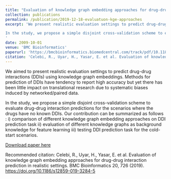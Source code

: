 ```yaml
---
title: "Evaluation of knowledge graph embedding approaches for drug-drug interaction prediction in realistic settings"
collection: publications
permalink: /publication/2019-12-18-evaluatuon-kge-approaches
excerpt: 'We present realistic evaluation settings to predict drug-drug interactions (DDIs) using knowledge graph embeddings. Methods for prediction of DDIs have tendency to report high accuracy but yet there has been little impact on translational research due to systematic biases induced by networked/paired data.

In the study, we propose a simple disjoint cross-validation scheme to evaluate drug-drug interaction predictions for the scenarios where the drugs have no known DDIs. Our contribution can be summarized as follows : i) comparison of different knowledge graph embedding approaches on DDI prediction task ii)  evaluation of different knowledge graphs as background knowledge for feature learning iii)  testing DDI prediction task for the cold-start scenarios.
'
date: 2009-10-01
venue: 'BMC Bioinformatics'
paperurl: 'https://bmcbioinformatics.biomedcentral.com/track/pdf/10.1186/s12859-019-3284-5.pdf'
citation: 'Celebi, R., Uyar, H., Yasar, E. et al. Evaluation of knowledge graph embedding approaches for drug-drug interaction prediction in realistic settings. BMC Bioinformatics 20, 726 (2019). https://doi.org/10.1186/s12859-019-3284-5'
---
```

We aimed to present realistic evaluation settings to predict drug-drug interactions (DDIs) using knowledge graph embeddings. Methods for prediction of DDIs have tendency to report high accuracy but yet there has been little impact on translational research due to systematic biases induced by networked/paired data.


In the study, we propose a simple disjoint cross-validation scheme to evaluate drug-drug interaction predictions for the scenarios where the drugs have no known DDIs. Our contribution can be summarized as follows : i) comparison of different knowledge graph embedding approaches on DDI prediction task ii)  evaluation of different knowledge graphs as background knowledge for feature learning iii)  testing DDI prediction task for the cold-start scenarios.


[Download paper here](https://bmcbioinformatics.biomedcentral.com/track/pdf/10.1186/s12859-019-3284-5.pdf)

Recommended citation: Celebi, R., Uyar, H., Yasar, E. et al. Evaluation of knowledge graph embedding approaches for drug-drug interaction prediction in realistic settings. BMC Bioinformatics 20, 726 (2019). https://doi.org/10.1186/s12859-019-3284-5 